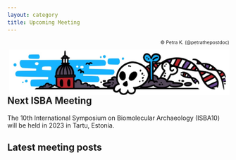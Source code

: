 ```yaml
---
layout: category
title: Upcoming Meeting
---
```


<p align="right" width="500" style="font-size: 8pt">© Petra K. (@petrathepostdoc)</p>
<div align="right">
<img align="right" width="500" src="/assets/images/meetingheader.png">

</div>

## Next ISBA Meeting

The 10th International Symposium on Biomolecular Archaeology (ISBA10) will be held in 2023 in Tartu, Estonia.

## Latest meeting posts
